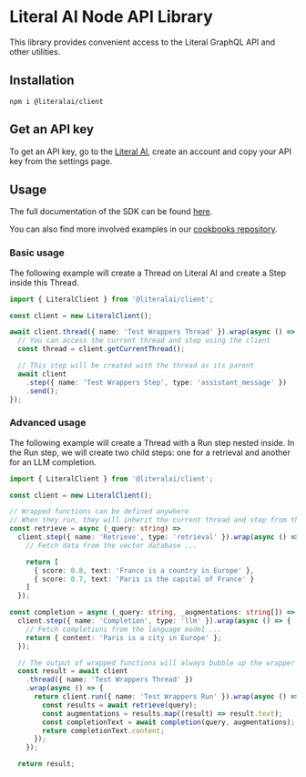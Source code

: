 # Literal AI Node API Library

This library provides convenient access to the Literal GraphQL API and other utilities.

## Installation

```shell
npm i @literalai/client
```

## Get an API key

To get an API key, go to the [Literal AI](https://cloud.getliteral.ai), create an account and copy your API key from the settings page.

## Usage

The full documentation of the SDK can be found [here](https://docs.getliteral.ai/typescript-client/introduction).

You can also find more involved examples in our [cookbooks repository](https://github.com/Chainlit/literal-cookbook).

### Basic usage

The following example will create a Thread on Literal AI and create a Step inside this Thread.

```typescript
import { LiteralClient } from '@literalai/client';

const client = new LiteralClient();

await client.thread({ name: 'Test Wrappers Thread' }).wrap(async () => {
  // You can access the current thread and step using the client
  const thread = client.getCurrentThread();

  // This step will be created with the thread as its parent
  await client
    .step({ name: 'Test Wrappers Step', type: 'assistant_message' })
    .send();
});
```

### Advanced usage

The following example will create a Thread with a Run step nested inside. In the Run step, we will create two child steps: one for a retrieval and another for an LLM completion.

```typescript
import { LiteralClient } from '@literalai/client';

const client = new LiteralClient();

// Wrapped functions can be defined anywhere
// When they run, they will inherit the current thread and step from the context
const retrieve = async (_query: string) =>
  client.step({ name: 'Retrieve', type: 'retrieval' }).wrap(async () => {
    // Fetch data from the vector database ...

    return [
      { score: 0.8, text: 'France is a country in Europe' },
      { score: 0.7, text: 'Paris is the capital of France' }
    ]
  });

const completion = async (_query: string, _augmentations: string[]) =>
  client.step({ name: 'Completion', type: 'llm' }).wrap(async () => {
    // Fetch completions from the language model ...
    return { content: 'Paris is a city in Europe' };
  });

  // The output of wrapped functions will always bubble up the wrapper chain
  const result = await client
    .thread({ name: 'Test Wrappers Thread' })
    .wrap(async () => {
      return client.run({ name: 'Test Wrappers Run' }).wrap(async () => {
        const results = await retrieve(query);
        const augmentations = results.map((result) => result.text);
        const completionText = await completion(query, augmentations);
        return completionText.content;
      });
    });

  return result;
```
